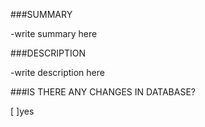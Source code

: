 ###SUMMARY

-write summary here

###DESCRIPTION

-write description here

###IS THERE ANY CHANGES IN DATABASE?

[ ]yes
